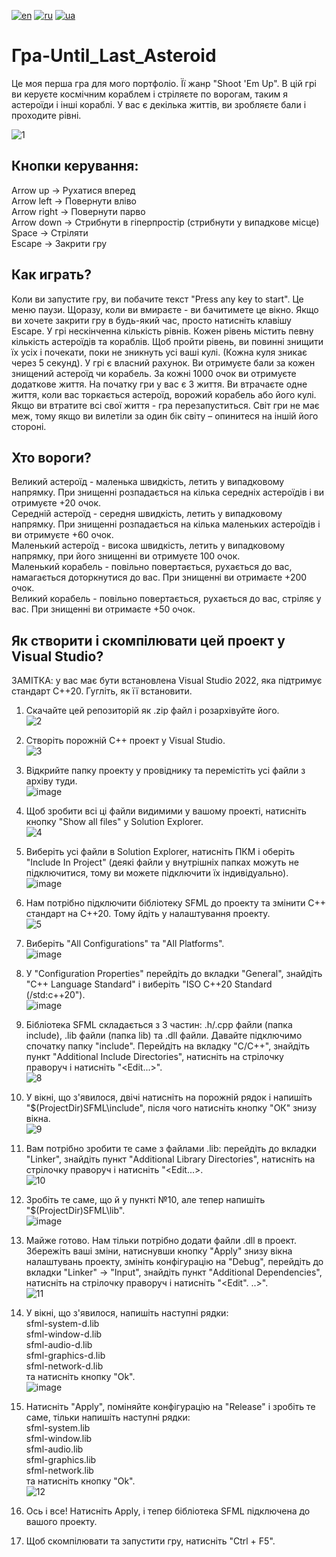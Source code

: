 [![en](https://img.shields.io/badge/Language-English-red.svg)](https://github.com/demianblogan/Game-Until_Last_Asteroid/blob/main/README.md)
[![ru](https://img.shields.io/badge/Language-Russian-blue.svg)](https://github.com/demianblogan/Game-Until_Last_Asteroid/blob/main/README.ru.md)
[![ua](https://img.shields.io/badge/Language-Ukrainian-green.svg)](https://github.com/demianblogan/Game-Until_Last_Asteroid/blob/main/README.ua.md)

# Гра-Until_Last_Asteroid
Це моя перша гра для мого портфоліо. Її жанр "Shoot 'Em Up". В цій грі ви керуєте космічним кораблем і стріляєте по ворогам, таким я астероїди і інші кораблі. У вас є декілька життів, ви зробляєте бали і проходите рівні.

![1](https://github.com/demianblogan/Game-Until_Last_Asteroid/assets/105989117/3b0eb5bc-6564-49be-a4cb-a588289da779)

## **Кнопки керування:**<br />
Arrow up    -> Рухатися вперед<br />
Arrow left  -> Повернути вліво<br />
Arrow right -> Повернути парво<br />
Arrow down  -> Стрибнути в гіперпростір (стрибнути у випадкове місце)<br />
Space       -> Стріляти<br />
Escape      -> Закрити гру<br />

## **Как играть?**<br />
Коли ви запустите гру, ви побачите текст "Press any key to start". Це меню паузи. Щоразу, коли ви вмираєте - ви бачитимете це вікно. Якщо ви хочете закрити гру в будь-який час, просто натисніть клавішу Escape. У грі нескінченна кількість рівнів. Кожен рівень містить певну кількість астероїдів та кораблів. Щоб пройти рівень, ви повинні знищити їх усіх і почекати, поки не зникнуть усі ваші кулі. (Кожна куля зникає через 5 секунд). У грі є власний рахунок. Ви отримуєте бали за кожен знищений астероїд чи корабель. За кожні 1000 очок ви отримуєте додаткове життя. На початку гри у вас є 3 життя. Ви втрачаєте одне життя, коли вас торкається астероїд, ворожий корабель або його кулі. Якщо ви втратите всі свої життя - гра перезапуститься. Світ гри не має меж, тому якщо ви вилетіли за один бік світу – опинитеся на іншій його стороні.

## **Хто вороги?**<br />
Великий астероїд   - маленька швидкість, летить у випадковому напрямку. При знищенні розпадається на кілька середніх астероїдів і ви отримуєте +20 очок.<br />
Середній астероїд  - середня швидкість, летить у випадковому напрямку. При знищенні розпадається на кілька маленьких астероїдів і ви отримуєте +60 очок.<br />
Маленький астероїд - висока швидкість, летить у випадковому напрямку, при його знищенні ви отримуєте 100 очок.<br />
Маленький корабель - повільно повертається, рухається до вас, намагається доторкнутися до вас. При знищенні ви отримаєте +200 очок.<br />
Великий корабель   - повільно повертається, рухається до вас, стріляє у вас. При знищенні ви отримаєте +50 очок.<br />

## **Як створити і скомпілювати цей проект у Visual Studio?**<br />
ЗАМІТКА: у вас має бути встановлена Visual Studio 2022, яка підтримує стандарт C++20. Гугліть, як її встановити.<br />

1. Скачайте цей репозиторій як .zip файл і розархівуйте його.<br />
![2](https://github.com/demianblogan/Game-Until_Last_Asteroid/assets/105989117/97026464-e1ae-4787-820d-d5aeabf59556)

2. Створіть порожній C++ проект у Visual Studio.<br />
![3](https://github.com/demianblogan/Game-Until_Last_Asteroid/assets/105989117/ba48864e-86ff-421e-8f27-5be65d026eda)

3. Відкрийте папку проекту у провіднику та перемістіть усі файли з архіву туди.<br />
![image](https://github.com/demianblogan/Game-Until_Last_Asteroid/assets/105989117/a061ec73-8441-4bed-ab4b-b5b9e8afce44)

4. Щоб зробити всі ці файли видимими у вашому проекті, натисніть кнопку "Show all files" у Solution Explorer.<br />
![4](https://github.com/demianblogan/Game-Until_Last_Asteroid/assets/105989117/21533c25-f96e-4e53-bbb8-40ffdc63f1c3)

5. Виберіть усі файли в Solution Explorer, натисніть ПКМ і оберіть "Include In Project" (деякі файли у внутрішніх папках можуть не підключитися, тому ви можете підключити їх індивідуально).<br />
![image](https://github.com/demianblogan/Game-Until_Last_Asteroid/assets/105989117/e99f90ad-0c66-4e97-ba13-0b715ba0a52a)

6. Нам потрібно підключити бібліотеку SFML до проекту та змінити C++ стандарт на C++20. Тому йдіть у налаштування проекту.<br />
![5](https://github.com/demianblogan/Game-Until_Last_Asteroid/assets/105989117/bf9e841d-9119-49db-a0cf-107d75c39767)

7. Виберіть "All Configurations" та "All Platforms".<br />
![image](https://github.com/demianblogan/Game-Until_Last_Asteroid/assets/105989117/32a7b835-c44a-4807-88ef-f1aff00f1456)

8. У "Configuration Properties" перейдіть до вкладки "General", знайдіть "C++ Language Standard" і виберіть "ISO C++20 Standard (/std:c++20").<br />
![image](https://github.com/demianblogan/Game-Until_Last_Asteroid/assets/105989117/30d7c9f7-aefa-44aa-b352-f6d993872c4e)

9. Бібліотека SFML складається з 3 частин: .h/.cpp файли (папка include), .lib файли (папка lib) та .dll файли. Давайте підключимо спочатку папку "include". Перейдіть на вкладку "C/C++", знайдіть пункт "Additional Include Directories", натисніть на стрілочку праворуч і натисніть "<Edit...>".<br />
![8](https://github.com/demianblogan/Game-Until_Last_Asteroid/assets/105989117/79cb8d11-aabb-40e5-897f-ddbf3fe087c1)

10. У вікні, що з'явилося, двічі натисніть на порожній рядок і напишіть "$(ProjectDir)SFML\include", після чого натисніть кнопку "ОК" знизу вікна.<br />
![9](https://github.com/demianblogan/Game-Until_Last_Asteroid/assets/105989117/4257e884-5b7f-41da-b223-804560326285)

11. Вам потрібно зробити те саме з файлами .lib: перейдіть до вкладки "Linker", знайдіть пункт "Additional Library Directories", натисніть на стрілочку праворуч і натисніть "<Edit...>.<br />
![10](https://github.com/demianblogan/Game-Until_Last_Asteroid/assets/105989117/3ada0b06-2495-444c-ba47-03de46a538f5)

12. Зробіть те саме, що й у пункті №10, але тепер напишіть "$(ProjectDir)SFML\lib".<br />
![image](https://github.com/demianblogan/Game-Until_Last_Asteroid/assets/105989117/a0488d5d-414c-4050-9a61-9f9ae3860f52)

13. Майже готово. Нам тільки потрібно додати файли .dll в проект. Збережіть ваші зміни, натиснувши кнопку "Apply" знизу вікна налаштувань проекту, змініть конфігурацію на "Debug", перейдіть до вкладки "Linker" -> "Input", знайдіть пункт "Additional Dependencies", натисніть на стрілочку праворуч і натисніть "<Edit". ..>".<br />
![11](https://github.com/demianblogan/Game-Until_Last_Asteroid/assets/105989117/d6be1795-e5a9-49c4-b285-0bf18b07ed25)

14. У вікні, що з'явилося, напишіть наступні рядки:<br />
sfml-system-d.lib<br />
sfml-window-d.lib<br />
sfml-audio-d.lib<br />
sfml-graphics-d.lib<br />
sfml-network-d.lib<br />
та натисніть кнопку "Ok".<br />
![image](https://github.com/demianblogan/Game-Until_Last_Asteroid/assets/105989117/58e2669e-8805-4624-b2a5-aaf502f12297)

15. Натисніть "Apply", поміняйте конфігурацію на "Release" і зробіть те саме, тільки напишіть наступні рядки:<br />
sfml-system.lib<br />
sfml-window.lib<br />
sfml-audio.lib<br />
sfml-graphics.lib<br />
sfml-network.lib<br />
та натисніть кнопку "Ok".<br />
![12](https://github.com/demianblogan/Game-Until_Last_Asteroid/assets/105989117/3f3f6dd1-6dae-46f0-8f26-6a9c873685c7)

16. Ось і все! Натисніть Apply, і тепер бібліотека SFML підключена до вашого проекту.

17. Щоб скомпілювати та запустити гру, натисніть "Ctrl + F5".
